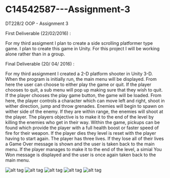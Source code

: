 # C14542587---Assignment-3
DT228/2 OOP - Assignment 3


First Deliverable (22/02/2016) : 

For my third assigment I plan to create a side scrolling platformer type game. 
I plan to create this game in Unity. For this project I will be working alone rather than in a group.




Final Deliverable (20/ 04/ 2016) :

For my third assignment I created a 2-D platform shooter in Unity 3-D.
When the program is initially run, the main menu will be displayed. From here the user can choose to 
either play the game or quit. If the player chooses to quit, a sub menu will pop up making sure that they
wish to quit. If the player chooses the play game button, the game will be loaded. From here, the player controls
a character which can move left and right, shoot in wither direction, jump and throw grenades. Enemies will begin
to spawn on wither side of the enemy. If they are within range, the enemies will shoot at the player. The players 
objective is to make it to the end of the level by killing the enemies who get in their way. Within the game, pickups
can be found which provide the player with a full health boost or faster speed of fire for their weapon. If the player dies
they level is reset with the player having to start again. The player has three lives. If they lose all of their lives a Game Over
message is shown and the user is taken back to the main menu. If the player manages to make it to the end of the level, a simial You 
Won message is displayed and the user is once again taken back to the main menu.


![alt tag](https://github.com/ColmBreen/C14542587-Assignment-2/blob/master/data/MainMenu.jpg)
![alt tag](https://github.com/ColmBreen/C14542587-Assignment-2/blob/master/data/SubMainMenu.jpg)
![alt tag](https://github.com/ColmBreen/C14542587-Assignment-2/blob/master/data/GamePlay.jpg)
![alt tag](https://github.com/ColmBreen/C14542587-Assignment-2/blob/master/data/GameOver.jpg)
![alt tag](https://github.com/ColmBreen/C14542587-Assignment-2/blob/master/data/WinGame.jpg)
